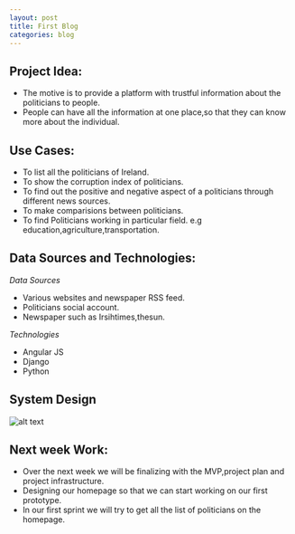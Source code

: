 ```yaml
---
layout: post
title: First Blog
categories: blog
---
```


## Project Idea:

+ The motive is to provide a platform with trustful information about the politicians to people. 
+ People can have all the information at one place,so that they can know more about the individual.

## Use Cases:

+ To list all the politicians of Ireland.
+ To show the corruption index of politicians.
+ To find out the positive and negative aspect of a politicians through different news sources.
+ To make comparisions between politicians.
+ To find Politicians working in particular field. e.g education,agriculture,transportation.

## Data Sources and Technologies:

_Data Sources_

+ Various websites and newspaper RSS feed.
+ Politicians social account.
+ Newspaper such as Irsihtimes,thesun. 

_Technologies_

- Angular JS
- Django
- Python

## System Design

![alt text](https://trello-attachments.s3.amazonaws.com/57446bcb83ffcc729f211926/960x720/5a99e4fd92b2d512f6809b787bdc7a48/System_Design_Diagram_(1).png "System Design")


## Next week Work:

- Over the next week we will be finalizing with the MVP,project plan and project infrastructure.
- Designing our homepage so that we can start working on our first prototype.
- In our first sprint we will try to get all the list of politicians on the homepage.

